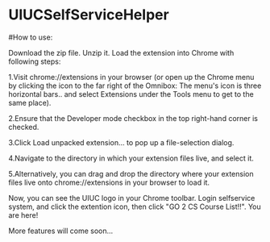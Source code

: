 UIUCSelfServiceHelper
=====================
#How to use:

Download the zip file. Unzip it. Load the extension into Chrome with following steps:

1.Visit chrome://extensions in your browser (or open up the Chrome menu by clicking the icon to the far right of the Omnibox:  The menu's icon is three horizontal bars.. and select Extensions under the Tools menu to get to the same place).

2.Ensure that the Developer mode checkbox in the top right-hand corner is checked.

3.Click Load unpacked extension… to pop up a file-selection dialog.

4.Navigate to the directory in which your extension files live, and select it.

5.Alternatively, you can drag and drop the directory where your extension files live onto chrome://extensions in your browser to load it.

Now, you can see the UIUC logo in your Chrome toolbar. Login selfservice system, and click the extention icon, then click "GO 2 CS Course List!!". You are here!

More features will come soon...
